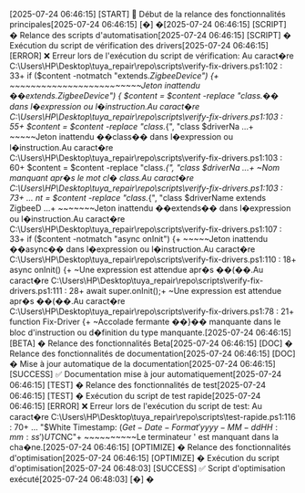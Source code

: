 [2025-07-24 06:46:15] [START] 🚀 Début de la relance des fonctionnalités principales[2025-07-24 06:46:15] [�] �[2025-07-24 06:46:15] [SCRIPT] � Relance des scripts d'automatisation[2025-07-24 06:46:15] [SCRIPT] � Exécution du script de vérification des drivers[2025-07-24 06:46:15] [ERROR] ❌ Erreur lors de l'exécution du script de vérification: Au caract�re C:\Users\HP\Desktop\tuya_repair\repo\scripts\verify-fix-drivers.ps1:102 : 33+ if ($content -notmatch "extends.*ZigbeeDevice") {+ ~~~~~~~~~~~~~~~~~~~~~~~~~Jeton inattendu ��extends.*ZigbeeDevice") { $content = $content -replace "class.*�� dans l�expression ou l�instruction.Au caract�re C:\Users\HP\Desktop\tuya_repair\repo\scripts\verify-fix-drivers.ps1:103 : 55+ $content = $content -replace "class.*{", "class $driverNa ...+ ~~~~~Jeton inattendu ��class�� dans l�expression ou l�instruction.Au caract�re C:\Users\HP\Desktop\tuya_repair\repo\scripts\verify-fix-drivers.ps1:103 : 60+ $content = $content -replace "class.*{", "class $driverNa ...+ ~Nom manquant apr�s le mot cl� class.Au caract�re C:\Users\HP\Desktop\tuya_repair\repo\scripts\verify-fix-drivers.ps1:103 : 73+ ... nt = $content -replace "class.*{", "class $driverName extends ZigbeeD ...+ ~~~~~~~Jeton inattendu ��extends�� dans l�expression ou l�instruction.Au caract�re C:\Users\HP\Desktop\tuya_repair\repo\scripts\verify-fix-drivers.ps1:107 : 33+ if ($content -notmatch "async onInit") {+ ~~~~~Jeton inattendu ��async�� dans l�expression ou l�instruction.Au caract�re C:\Users\HP\Desktop\tuya_repair\repo\scripts\verify-fix-drivers.ps1:110 : 18+ async onInit() {+ ~Une expression est attendue apr�s ��(��.Au caract�re C:\Users\HP\Desktop\tuya_repair\repo\scripts\verify-fix-drivers.ps1:111 : 28+ await super.onInit();+ ~Une expression est attendue apr�s ��(��.Au caract�re C:\Users\HP\Desktop\tuya_repair\repo\scripts\verify-fix-drivers.ps1:78 : 21+ function Fix-Driver {+ ~Accolade fermante ��}�� manquante dans le bloc d'instruction ou d�finition du type manquante.[2025-07-24 06:46:15] [BETA] � Relance des fonctionnalités Beta[2025-07-24 06:46:15] [DOC] � Relance des fonctionnalités de documentation[2025-07-24 06:46:15] [DOC] � Mise à jour automatique de la documentation[2025-07-24 06:46:15] [SUCCESS] ✅ Documentation mise à jour automatiquement[2025-07-24 06:46:15] [TEST] � Relance des fonctionnalités de test[2025-07-24 06:46:15] [TEST] � Exécution du script de test rapide[2025-07-24 06:46:15] [ERROR] ❌ Erreur lors de l'exécution du script de test: Au caract�re C:\Users\HP\Desktop\tuya_repair\repo\scripts\test-rapide.ps1:116 : 70+ ... "$White Timestamp: $(Get-Date -Format 'yyyy-MM-dd HH:mm:ss') UTC$NC"+ ~~~~~~~~~~Le terminateur ' est manquant dans la cha�ne.[2025-07-24 06:46:15] [OPTIMIZE] � Relance des fonctionnalités d'optimisation[2025-07-24 06:46:15] [OPTIMIZE] � Exécution du script d'optimisation[2025-07-24 06:48:03] [SUCCESS] ✅ Script d'optimisation exécuté[2025-07-24 06:48:03] [�] �